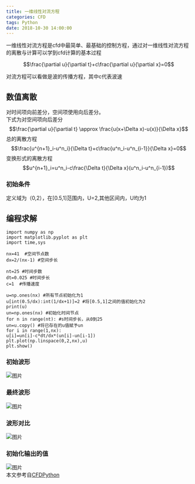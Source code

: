 ```yaml
---
title: 一维线性对流方程
categories: CFD
tags: Python
date: 2018-10-30 14:00:00
---
```

一维线性对流方程是cfd中最简单、最基础的控制方程，通过对一维线性对流方程的离散与计算可以学到cfd计算的基本过程

$$\frac{\partial u}{\partial t}+c\frac{\partial u}{\partial x}=0$$

对流方程可以看做是波的传播方程，其中c代表波速
<!--more-->
## 数值离散
对时间项向前差分，空间项使用向后差分。  
下式为对空间项向后差分  
$$\frac{\partial u}{\partial t} \approx \frac{u(x+\Delta x)-u(x)}{\Delta x}$$ 
总的离散方程  
$$\frac{u^{n+1}_i-u^n_i}{\Delta t}+c\frac{u^n_i-u^n_{i-1}}{\Delta x}=0$$
变换形式的离散方程  
$$u^{n+1}_i=u^n_i-c\frac{\Delta t}{\Delta x}(u^n_i-u^n_{i-1})$$

### 初始条件
定义域为（0,2），在[0.5,1]范围内，U=2,其他区间内，U均为1

## 编程求解

```
import numpy as np
import matplotlib.pyplot as plt
import time,sys

nx=41  #空间节点数
dx=2/(nx-1) #空间步长

nt=25 #时间步数
dt=0.025 #时间步长
c=1  #传播速度

u=np.ones(nx) #所有节点初始化为1
u[int(0.5/dx):int(1/dx+1)]=2 #将[0.5,1]之间的值初始化为2
print(u)
un=np.ones(nx) #初始化时间节点
for n in range(nt): #s时间步长，从0到25
un=u.copy() #将已存在的u值赋予un
for i in range(1,nx):
u[i]=un[i]-c*dt/dx*(un[i]-un[i-1])
plt.plot(np.linspace(0,2,nx),u)
plt.show()

``` 

### 初始波形  
![图片](https://imageone.oss-cn-beijing.aliyuncs.com/rini.jpeg)
### 最终波形
![图片](https://imageone.oss-cn-beijing.aliyuncs.com/resultduibi.jpeg)
### 波形对比
![图片](https://imageone.oss-cn-beijing.aliyuncs.com/result.jpeg)
### 初始化输出的值

![图片](https://imageone.oss-cn-beijing.aliyuncs.com/%E8%BF%90%E8%A1%8C%E5%88%9D%E5%A7%8B%E5%8C%96.JPG)  
本文参考自[CFDPython](http://nbviewer.jupyter.org/github/barbagroup/CFDPython/blob/master/lessons/01_Step_1.ipynb)